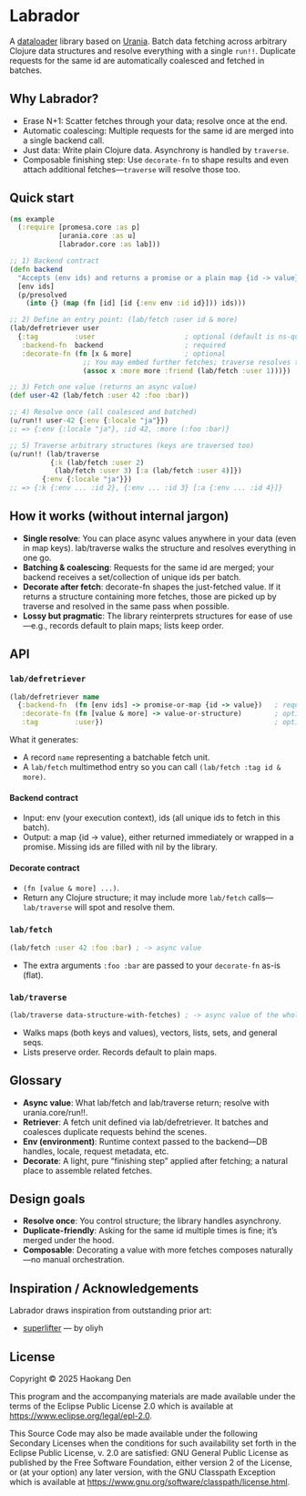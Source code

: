 # Labrador

A [dataloader](https://github.com/graphql/dataloader) library based on [Urania](https://github.com/funcool/urania). Batch data fetching across arbitrary Clojure data structures and resolve everything with a single `run!!`. Duplicate requests for the same id are automatically coalesced and fetched in batches.

## Why Labrador?

* Erase N+1: Scatter fetches through your data; resolve once at the end.
* Automatic coalescing: Multiple requests for the same id are merged into a single backend call.
* Just data: Write plain Clojure data. Asynchrony is handled by `traverse`.
* Composable finishing step: Use `decorate-fn` to shape results and even attach additional fetches—`traverse` will resolve those too.

## Quick start

```clj
(ns example
  (:require [promesa.core :as p]
            [urania.core :as u]
            [labrador.core :as lab]))

;; 1) Backend contract
(defn backend
  "Accepts (env ids) and returns a promise or a plain map {id -> value}."
  [env ids]
  (p/presolved
    (into {} (map (fn [id] [id {:env env :id id}])) ids)))

;; 2) Define an entry point: (lab/fetch :user id & more)
(lab/defretriever user
  {:tag         :user                      ; optional (default is ns-qualified)
   :backend-fn  backend                    ; required
   :decorate-fn (fn [x & more]             ; optional
                  ;; You may embed further fetches; traverse resolves them too.
                  (assoc x :more more :friend (lab/fetch :user 1)))})

;; 3) Fetch one value (returns an async value)
(def user-42 (lab/fetch :user 42 :foo :bar))

;; 4) Resolve once (all coalesced and batched)
(u/run!! user-42 {:env {:locale "ja"}})
;; => {:env {:locale "ja"}, :id 42, :more (:foo :bar)}

;; 5) Traverse arbitrary structures (keys are traversed too)
(u/run!! (lab/traverse
          {:k (lab/fetch :user 2)
           (lab/fetch :user 3) [:a (lab/fetch :user 4)]})
        {:env {:locale "ja"}})
;; => {:k {:env ... :id 2}, {:env ... :id 3} [:a {:env ... :id 4}]}
```

## How it works (without internal jargon)

* **Single resolve**: You can place async values anywhere in your data (even in map keys). lab/traverse walks the structure and resolves everything in one go.
* **Batching & coalescing**: Requests for the same id are merged; your backend receives a set/collection of unique ids per batch.
* **Decorate after fetch**: decorate-fn shapes the just-fetched value. If it returns a structure containing more fetches, those are picked up by traverse and resolved in the same pass when possible.
* **Lossy but pragmatic**: The library reinterprets structures for ease of use—e.g., records default to plain maps; lists keep order.

## API

### `lab/defretriever`

```clj
(lab/defretriever name
  {:backend-fn  (fn [env ids] -> promise-or-map {id -> value})   ; required
   :decorate-fn (fn [value & more] -> value-or-structure)        ; optional
   :tag         :user})                                          ; optional
```

What it generates:

* A record `name` representing a batchable fetch unit.
* A `lab/fetch` multimethod entry so you can call `(lab/fetch :tag id & more)`.

#### Backend contract

* Input: env (your execution context), ids (all unique ids to fetch in this batch).
* Output: a map {id -> value}, either returned immediately or wrapped in a promise. Missing ids are filled with nil by the library.

#### Decorate contract

* `(fn [value & more] ...)`.
* Return any Clojure structure; it may include more `lab/fetch` calls—`lab/traverse` will spot and resolve them.

### `lab/fetch`

```clj
(lab/fetch :user 42 :foo :bar) ; -> async value
```

* The extra arguments `:foo :bar` are passed to your `decorate-fn` as-is (flat).

### `lab/traverse`

```clj
(lab/traverse data-structure-with-fetches) ; -> async value of the whole structure
```

* Walks maps (both keys and values), vectors, lists, sets, and general seqs.
* Lists preserve order. Records default to plain maps.

## Glossary

* **Async value**: What lab/fetch and lab/traverse return; resolve with urania.core/run!!.
* **Retriever**: A fetch unit defined via lab/defretriever. It batches and coalesces duplicate requests behind the scenes.
* **Env (environment)**: Runtime context passed to the backend—DB handles, locale, request metadata, etc.
* **Decorate**: A light, pure “finishing step” applied after fetching; a natural place to assemble related fetches.

## Design goals

* **Resolve once**: You control structure; the library handles asynchrony.
* **Duplicate-friendly**: Asking for the same id multiple times is fine; it’s merged under the hood.
* **Composable**: Decorating a value with more fetches composes naturally—no manual orchestration.

## Inspiration / Acknowledgements

Labrador draws inspiration from outstanding prior art:

* [superlifter](https://github.com/oliyh/superlifter) — by oliyh

## License

Copyright © 2025 Haokang Den

This program and the accompanying materials are made available under the
terms of the Eclipse Public License 2.0 which is available at
https://www.eclipse.org/legal/epl-2.0.

This Source Code may also be made available under the following Secondary
Licenses when the conditions for such availability set forth in the Eclipse
Public License, v. 2.0 are satisfied: GNU General Public License as published by
the Free Software Foundation, either version 2 of the License, or (at your
option) any later version, with the GNU Classpath Exception which is available
at https://www.gnu.org/software/classpath/license.html.
